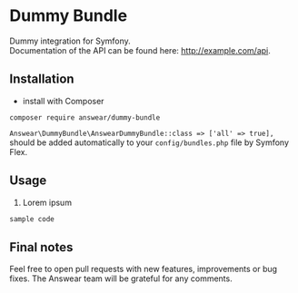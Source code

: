 # Dummy Bundle
Dummy integration for Symfony.  
Documentation of the API can be found here: http://example.com/api.

Installation
------------

* install with Composer
```
composer require answear/dummy-bundle
```

`Answear\DummyBundle\AnswearDummyBundle::class => ['all' => true],`  
should be added automatically to your `config/bundles.php` file by Symfony Flex.

Usage
------------
1. Lorem ipsum
```php
sample code
```

Final notes
------------

Feel free to open pull requests with new features, improvements or bug fixes. The Answear team will be grateful for any comments.

